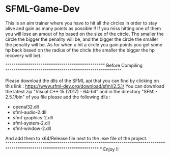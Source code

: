 # SFML-Game-Dev

This is an aim trainer where you have to hit all the circles in order to stay alive and gain as many points as possible !!
If you miss hitting one of them you will lose an amout of hp based on the size of the circle. The smaller the circle the bigger the penality will be,
and the bigger the circle the smaller the penality will be. 
As for when u hit a circle you gain points you get some hp back based on the radius of the circle (the smaller the bigger the hp recovery will be).

"""""""""""""""""""""""""""""""""""""""""""""""" Before Compiling """"""""""""""""""""""""""""""""""""""""""""""""""""""""

Please download the dlls of the SFML api that you can find by clicking on this link : 
https://www.sfml-dev.org/download/sfml/2.5.1/
You can download the latest zip "Visual C++ 15 (2017) - 64-bit" and in the directory "SFML-2.5.1/bin" of you file please add the following dlls : 
  - openal32.dll
  - sfml-audio-2.dll
  - sfml-graphics-2.dll
  - sfml-system-2.dll
  - sfml-window-2.dll

And add them to x64/Release file next to the .exe file of the project.
""""""""""""""""""""""""""""""""""""""""""""""""""""""""""""""""""""""""""""""""""""""""""""""""""""""""""""""""""""""""""
"
Enjoy !! 
